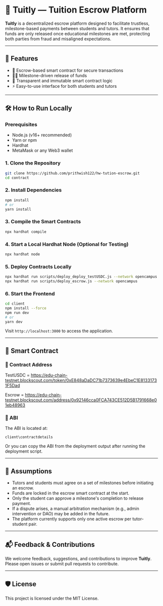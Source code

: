 # 📘 Tuitly — Tuition Escrow Platform

**Tuitly** is a decentralized escrow platform designed to facilitate trustless, milestone-based payments between students and tutors. It ensures that funds are only released once educational milestones are met, protecting both parties from fraud and misaligned expectations.

---

## 🚀 Features

- 🔐 Escrow-based smart contract for secure transactions  
- 🧑‍🏫 Milestone-driven release of funds  
- 📜 Transparent and immutable smart contract logic  
- ⚡ Easy-to-use interface for both students and tutors  

---

## 🛠 How to Run Locally

### Prerequisites

- Node.js (v16+ recommended)
- Yarn or npm
- Hardhat
- MetaMask or any Web3 wallet

### 1. Clone the Repository

```bash
git clone https://github.com/prithwish122/hw-tution-escrow.git
cd contract
```

### 2. Install Dependencies

```bash
npm install
# or
yarn install
```

### 3. Compile the Smart Contracts

```bash
npx hardhat compile
```

### 4. Start a Local Hardhat Node (Optional for Testing)

```bash
npx hardhat node
```

### 5. Deploy Contracts Locally

```bash
npx hardhat run scripts/deploy_deploy_testUSDC.js --network opencampus
npx hardhat run scripts/deploy_escrow.js --network opencampus
```

### 6. Start the Frontend

```bash
cd client
npm install --force
npm run dev
# or
yarn dev
```

Visit `http://localhost:3000` to access the application.

---

## 📄 Smart Contract

### 🔗 Contract Address

TestUSDC = https://edu-chain-testnet.blockscout.com/token/0xE848aDaDC71b7373639e4EbeC1E81331731F5Dad

Escrow = https://edu-chain-testnet.blockscout.com/address/0x92146cca0FCA743CE512D5B1791668e01eb48963

### 🧠 ABI

The ABI is located at:

```
client\contractdetails
```

Or you can copy the ABI from the deployment output after running the deployment script.

---

## 📌 Assumptions

- Tutors and students must agree on a set of milestones before initiating an escrow.
- Funds are locked in the escrow smart contract at the start.
- Only the student can approve a milestone's completion to release payment.
- If a dispute arises, a manual arbitration mechanism (e.g., admin intervention or DAO) may be added in the future.
- The platform currently supports only one active escrow per tutor-student pair.

---

## 📬 Feedback & Contributions

We welcome feedback, suggestions, and contributions to improve **Tuitly**. Please open issues or submit pull requests to contribute.

---

## 🛡 License

This project is licensed under the MIT License.
